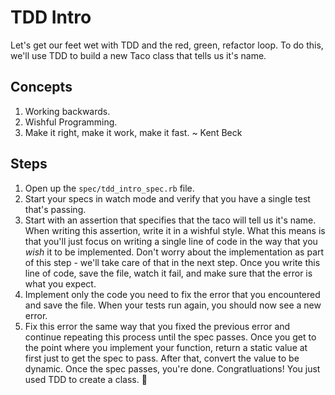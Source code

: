 # TDD Intro

Let's get our feet wet with TDD and the red, green, refactor loop. To do this, we'll use TDD to build a new Taco class that tells us it's name.

## Concepts

1. Working backwards.
2. Wishful Programming.
3. Make it right, make it work, make it fast. ~ Kent Beck

## Steps

1. Open up the `spec/tdd_intro_spec.rb` file.
2. Start your specs in watch mode and verify that you have a single test that's passing.
3. Start with an assertion that specifies that the taco will tell us it's name. When writing this assertion, write it in a wishful style. What this means is that you'll just focus on writing a single line of code in the way that you _wish_ it to be implemented. Don't worry about the implementation as part of this step - we'll take care of that in the next step. Once you write this line of code, save the file, watch it fail, and make sure that the error is what you expect.
4. Implement only the code you need to fix the error that you encountered and save the file. When your tests run again, you should now see a new error.
5. Fix this error the same way that you fixed the previous error and continue repeating this process until the spec passes. Once you get to the point where you implement your function, return a static value at first just to get the spec to pass. After that, convert the value to be dynamic. Once the spec passes, you're done. Congratluations! You just used TDD to create a class. 💯
